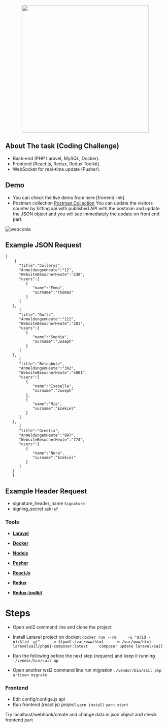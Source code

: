 <p align="center"><a href="https://laravel.com" target="_blank"><img src="https://www.webconia.de/wp-content/uploads/2020/03/webconia_logo.svg" width="400"></a></p>



 

## About The task (Coding Challenge)

- Back-end (PHP Laravel, MySQL, Docker).
- Frontend (React js, Redux, Redux Toolkit).
- WebSocket for real-time update (Pusher).

## Demo
- You can check the live demo from here [fronend link]
- Postman collection <a href="https://www.postman.com/ashraf-alsamman/workspace/a5d22c07-2317-430e-b7a6-51e2bafc3251/request/733051-02383877-4929-463b-b268-444ce168b707">Postman Collection</a> 
You can update the visitors counter by hitting api with published API with the postman and update the JSON object and you will see immediately the update on front end part.

 <img src='https://i.postimg.cc/3xjbPxK3/webconia.png' border='0' alt='webconia'/> 


## Example JSON Request
```
[
    {
      "title":"Collerys",  
      "AnmeldungenHeute":"12",
      "WebsiteBesucherHeute":"230",
      "users":[
         {
            "name":"Emma",
            "surname":"Thomas"
         }
      ]
   },
      {
      "title":"Duftz",  
      "AnmeldungenHeute":"122",
      "WebsiteBesucherHeute":"201",
      "users":[
         {
            "name":"Sophia",
            "surname":"Joseph"
         }
      ]
   },
      {
      "title":"Belegbote", 
      "AnmeldungenHeute":"302",
      "WebsiteBesucherHeute":"4001",
      "users":[
         {
            "name":"Isabella",
            "surname":"Joseph"
         },
         {
            "name":"Mia",
            "surname":"Ezekiel"
         }
      ]
   },
      {
      "title":"Greetix", 
      "AnmeldungenHeute":"987",
      "WebsiteBesucherHeute":"774",
      "users":[
         {
            "name":"Nora",
            "surname":"Ezekiel"
         }
      ]
   }
   ]
```

## Example Header Request
- signature_header_name `Signature`
- signing_secret `ashraf`

### Tools

- **[Laravel](https://laravel.com/)**
- **[Docker](https://www.docker.com/)**
- **[Nodejs](https://nodejs.org/en/)**
- **[Pusher](https://pusher.com/)**

- **[ReactJs](https://reactjs.org/)**
- **[Redux](https://redux.js.org/)**
- **[Redux-toolkit](https://redux-toolkit.js.org/)**

  
# Steps
- Open wsl2 command line and clone the project
- Install Laravel project on docker:
  `docker run --rm     -u "$(id -u):$(id -g)"     -v $(pwd):/var/www/html     -w /var/www/html     laravelsail/php81-composer:latest     composer update laravel/sail`

- Run the following before the next step (requere) and keep it running 
 `./vendor/bin/sail up`
 
- Open another wsl2 command line run migration 
 `./vendor/bin/sail php artisan migrate`
  
### Frontend
- Edit config/confige.js api  
- Run frontend (react js) project
  `yarn install`
  `yarn start`
  

Try localhost/webhook/create
and change data in json object and check frontend part


 

 

 
